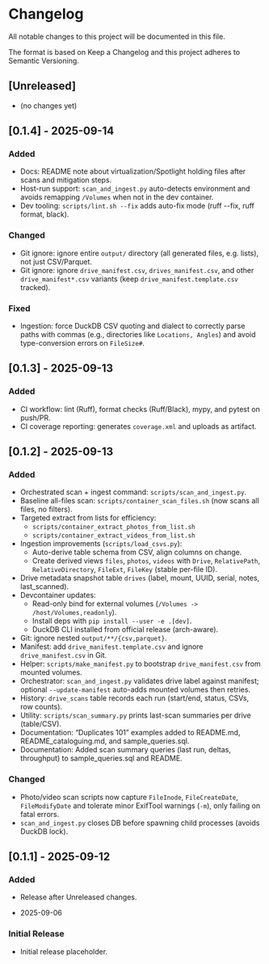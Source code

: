 # Changelog

All notable changes to this project will be documented in this file.

The format is based on Keep a Changelog and this project adheres to Semantic Versioning.

## [Unreleased]

- (no changes yet)

## [0.1.4] - 2025-09-14

### Added

- Docs: README note about virtualization/Spotlight holding files after scans and mitigation steps.
- Host-run support: `scan_and_ingest.py` auto-detects environment and avoids remapping `/Volumes` when not in the dev container.
- Dev tooling: `scripts/lint.sh --fix` adds auto-fix mode (ruff --fix, ruff format, black).

### Changed

- Git ignore: ignore entire `output/` directory (all generated files, e.g. lists), not just CSV/Parquet.
- Git ignore: ignore `drive_manifest.csv`, `drives_manifest.csv`, and other `drive_manifest*.csv` variants (keep `drive_manifest.template.csv` tracked).

### Fixed

- Ingestion: force DuckDB CSV quoting and dialect to correctly parse paths with commas (e.g., directories like `Locations, Angles`) and avoid type-conversion errors on `FileSize#`.

## [0.1.3] - 2025-09-13

### Added

- CI workflow: lint (Ruff), format checks (Ruff/Black), mypy, and pytest on push/PR.
- CI coverage reporting: generates `coverage.xml` and uploads as artifact.

## [0.1.2] - 2025-09-13

### Added

- Orchestrated scan + ingest command: `scripts/scan_and_ingest.py`.
- Baseline all-files scan: `scripts/container_scan_files.sh` (now scans all files, no filters).
- Targeted extract from lists for efficiency:
  - `scripts/container_extract_photos_from_list.sh`
  - `scripts/container_extract_videos_from_list.sh`
- Ingestion improvements (`scripts/load_csvs.py`):
  - Auto-derive table schema from CSV, align columns on change.
  - Create derived views `files`, `photos`, `videos` with `Drive`, `RelativePath`,
    `RelativeDirectory`, `FileExt`, `FileKey` (stable per-file ID).
- Drive metadata snapshot table `drives` (label, mount, UUID, serial, notes, last_scanned).
- Devcontainer updates:
  - Read-only bind for external volumes (`/Volumes -> /host/Volumes,readonly`).
  - Install deps with `pip install --user -e .[dev]`.
  - DuckDB CLI installed from official release (arch-aware).
- Git: ignore nested `output/**/{csv,parquet}`.
- Manifest: add `drive_manifest.template.csv` and ignore `drive_manifest.csv` in Git.
- Helper: `scripts/make_manifest.py` to bootstrap `drive_manifest.csv` from mounted volumes.
- Orchestrator: `scan_and_ingest.py` validates drive label against manifest; optional `--update-manifest` auto-adds mounted volumes then retries.
- History: `drive_scans` table records each run (start/end, status, CSVs, row counts).
- Utility: `scripts/scan_summary.py` prints last-scan summaries per drive (table/CSV).
- Documentation: “Duplicates 101” examples added to README.md, README_cataloguing.md,
  and sample_queries.sql.
- Documentation: Added scan summary queries (last run, deltas, throughput) to sample_queries.sql and README.

### Changed

- Photo/video scan scripts now capture `FileInode`, `FileCreateDate`, `FileModifyDate` and
  tolerate minor ExifTool warnings (`-m`), only failing on fatal errors.
- `scan_and_ingest.py` closes DB before spawning child processes (avoids DuckDB lock).

## [0.1.1] - 2025-09-12

### Added

- Release after Unreleased changes.

 - 2025-09-06

### Initial Release

- Initial release placeholder.
